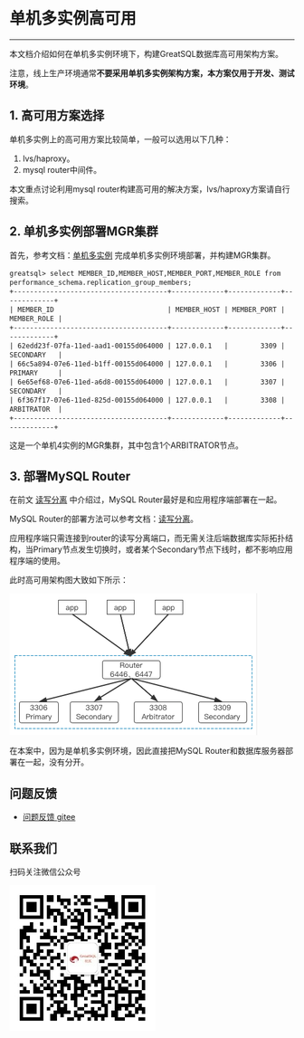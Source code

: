 # 单机多实例高可用
---

本文档介绍如何在单机多实例环境下，构建GreatSQL数据库高可用架构方案。

注意，线上生产环境通常**不要采用单机多实例架构方案，本方案仅用于开发、测试环境**。

## 1. 高可用方案选择

单机多实例上的高可用方案比较简单，一般可以选用以下几种：

1. lvs/haproxy。
2. mysql router中间件。

本文重点讨论利用mysql router构建高可用的解决方案，lvs/haproxy方案请自行搜索。

## 2. 单机多实例部署MGR集群

首先，参考文档：[单机多实例](/6-oper-guide/5-multi-instances.md) 完成单机多实例环境部署，并构建MGR集群。
```
greatsql> select MEMBER_ID,MEMBER_HOST,MEMBER_PORT,MEMBER_ROLE from performance_schema.replication_group_members;
+--------------------------------------+-------------+-------------+-------------+
| MEMBER_ID                            | MEMBER_HOST | MEMBER_PORT | MEMBER_ROLE |
+--------------------------------------+-------------+-------------+-------------+
| 62edd23f-07fa-11ed-aad1-00155d064000 | 127.0.0.1   |        3309 | SECONDARY   |
| 66c5a894-07e6-11ed-b1ff-00155d064000 | 127.0.0.1   |        3306 | PRIMARY     |
| 6e65ef68-07e6-11ed-a6d8-00155d064000 | 127.0.0.1   |        3307 | SECONDARY   |
| 6f367f17-07e6-11ed-825d-00155d064000 | 127.0.0.1   |        3308 | ARBITRATOR  |
+--------------------------------------+-------------+-------------+-------------+
```
这是一个单机4实例的MGR集群，其中包含1个ARBITRATOR节点。

## 3. 部署MySQL Router

在前文 [读写分离](/6-oper-guide/2-oper-rw-splitting.md) 中介绍过，MySQL Router最好是和应用程序端部署在一起。

MySQL Router的部署方法可以参考文档：[读写分离](/6-oper-guide/2-oper-rw-splitting.md)。

应用程序端只需连接到router的读写分离端口，而无需关注后端数据库实际拓扑结构，当Primary节点发生切换时，或者某个Secondary节点下线时，都不影响应用程序端的使用。

此时高可用架构图大致如下所示：

![MySQL Router单机多实例高可用方案](./1-ha-single-machine-multi-instance01.png)

在本案中，因为是单机多实例环境，因此直接把MySQL Router和数据库服务器部署在一起，没有分开。

**问题反馈**
---
- [问题反馈 gitee](https://gitee.com/GreatSQL/GreatSQL-Manual/issues)


**联系我们**
---

扫码关注微信公众号

![greatsql-wx](/greatsql-wx.jpg)
